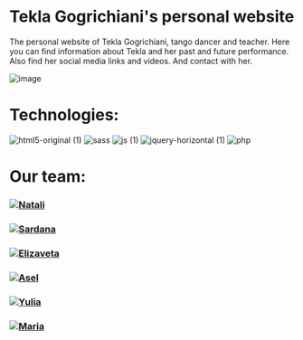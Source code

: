# Tekla Gogrichiani's personal website
The personal website of Tekla Gogrichiani, tango dancer and teacher.
Here you can find information about Tekla and her past and future performance. 
Also find her social media links and videos. And contact with her.


![image](https://github.com/SardanaMir/tango/assets/134269662/52b322de-6b3a-4e67-bb29-3d3f1f3e628c)

# Technologies:

![html5-original (1)](https://github.com/nsshakula/Agro_bot/assets/134269662/dfa377a2-630b-4e7e-8640-06aceca297f2)
![sass](https://github.com/SardanaMir/tango/blob/main/assets/img/logoforreadme/sass.png)
![js (1)](https://github.com/SardanaMir/tango/blob/main/assets/img/logoforreadme/js.png)
![jquery-horizontal (1)](https://github.com/nsshakula/Agro_bot/assets/134269662/d478f63f-4621-47bf-8d48-a390c9ddb1b6)
![php](https://github.com/SardanaMir/tango/blob/main/assets/img/logoforreadme/php.png)

# Our team:

<h3>
  <a href="https://github.com/nsshakula">
    <img alt="Natali" src="https://img.shields.io/badge/-Natali-black?style=for-the-badge&logo=github&logoColor=white" />
  </a>
</h3>
<h3>
  <a href="https://github.com/SardanaMir)">
    <img alt="Sardana" src="https://img.shields.io/badge/-Sardana-black?style=for-the-badge&logo=github&logoColor=white" />
  </a>
</h3>
<h3>
  <a href="https://github.com/MokhovaElizaveta">
    <img alt="Elizaveta" src="https://img.shields.io/badge/-Elizaveta-black?style=for-the-badge&logo=github&logoColor=white" />
  </a>
</h3>
<h3>
  <a href="https://github.com/asel305">
    <img alt="Asel" src="https://img.shields.io/badge/-Asel-black?style=for-the-badge&logo=github&logoColor=white" />
  </a>
</h3>
<h3>
  <a href="https://github.com/ulia454012">
    <img alt="Yulia" src="https://img.shields.io/badge/-Yulia-black?style=for-the-badge&logo=github&logoColor=white" />
  </a>
</h3>
<h3>
  <a href="https://github.com/Maria827829">
    <img alt="Maria" src="https://img.shields.io/badge/-Maria-black?style=for-the-badge&logo=github&logoColor=white" />
  </a>
</h3>
